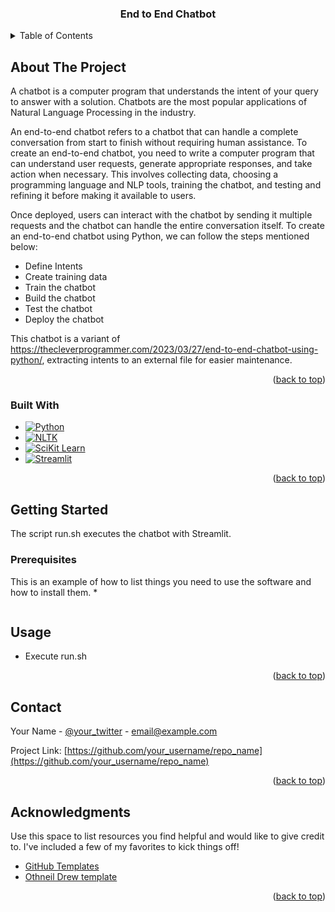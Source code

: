 
<!-- PROJECT SHIELDS -->
<!--
*** I'm using markdown "reference style" links for readability.
*** Reference links are enclosed in brackets [ ] instead of parentheses ( ).
*** See the bottom of this document for the declaration of the reference variables
*** for contributors-url, forks-url, etc. This is an optional, concise syntax you may use.
*** https://www.markdownguide.org/basic-syntax/#reference-style-links
-->


  <h3 align="center">End to End Chatbot</h3>


<!-- TABLE OF CONTENTS -->
<details>
  <summary>Table of Contents</summary>
  <ol>
    <li>
      <a href="#about-the-project">About The Project</a>
      <ul>
        <li><a href="#built-with">Built With</a></li>
      </ul>
    </li>
    <li>
      <a href="#getting-started">Getting Started</a>
      <ul>
        <li><a href="#prerequisites">Prerequisites</a></li>
        <li><a href="#installation">Installation</a></li>
      </ul>
    </li>
    <li><a href="#usage">Usage</a></li>
    <li><a href="#roadmap">Roadmap</a></li>
    <li><a href="#contributing">Contributing</a></li>
    <li><a href="#license">License</a></li>
    <li><a href="#contact">Contact</a></li>
    <li><a href="#acknowledgments">Acknowledgments</a></li>
  </ol>
</details>



<!-- ABOUT THE PROJECT -->
## About The Project

A chatbot is a computer program that understands the intent of your query to answer with a solution. Chatbots are the most popular applications of Natural Language Processing in the industry. <br/>

An end-to-end chatbot refers to a chatbot that can handle a complete conversation from start to finish without requiring human assistance. To create an end-to-end chatbot, you need to write a computer program that can understand user requests, generate appropriate responses, and take action when necessary. This involves collecting data, choosing a programming language and NLP tools, training the chatbot, and testing and refining it before making it available to users. <br/>

Once deployed, users can interact with the chatbot by sending it multiple requests and the chatbot can handle the entire conversation itself. To create an end-to-end chatbot using Python, we can follow the steps mentioned below: <br/>

* Define Intents
* Create training data
* Train the chatbot
* Build the chatbot
* Test the chatbot
* Deploy the chatbot

This chatbot is a variant of https://thecleverprogrammer.com/2023/03/27/end-to-end-chatbot-using-python/, extracting intents to an external file for easier maintenance.</br>


<p align="right">(<a href="#readme-top">back to top</a>)</p>



### Built With

* [![Python][Python.com]][Python-url]
* [![NLTK][NLTK.com]][NLTK-url]
* [![SciKit Learn][SKLearn.com]][SKLearn-url]
* [![Streamlit][Streamlit.com]][Streamlit-url]


<p align="right">(<a href="#readme-top">back to top</a>)</p>



<!-- GETTING STARTED -->
## Getting Started

The script run.sh executes the chatbot with Streamlit.

### Prerequisites

This is an example of how to list things you need to use the software and how to install them.
*
  ```pip install -r requirements.txt
  ```

<!-- USAGE EXAMPLES -->
## Usage

* Execute run.sh



<p align="right">(<a href="#readme-top">back to top</a>)</p>


<!-- CONTACT -->
## Contact

Your Name - [@your_twitter](https://twitter.com/your_username) - email@example.com

Project Link: [https://github.com/your_username/repo_name](https://github.com/your_username/repo_name)

<p align="right">(<a href="#readme-top">back to top</a>)</p>



<!-- ACKNOWLEDGMENTS -->
## Acknowledgments

Use this space to list resources you find helpful and would like to give credit to. I've included a few of my favorites to kick things off!

* [GitHub Templates](https://www.readme-templates.com/)
* [Othneil Drew template](https://github.com/othneildrew/Best-README-Template#readme)

<p align="right">(<a href="#readme-top">back to top</a>)</p>



<!-- MARKDOWN LINKS & IMAGES -->
<!-- https://www.markdownguide.org/basic-syntax/#reference-style-links -->
[contributors-shield]: https://img.shields.io/github/contributors/othneildrew/Best-README-Template.svg?style=for-the-badge
[contributors-url]: https://github.com/othneildrew/Best-README-Template/graphs/contributors
[forks-shield]: https://img.shields.io/github/forks/othneildrew/Best-README-Template.svg?style=for-the-badge
[forks-url]: https://github.com/othneildrew/Best-README-Template/network/members
[stars-shield]: https://img.shields.io/github/stars/othneildrew/Best-README-Template.svg?style=for-the-badge
[stars-url]: https://github.com/othneildrew/Best-README-Template/stargazers
[issues-shield]: https://img.shields.io/github/issues/othneildrew/Best-README-Template.svg?style=for-the-badge
[issues-url]: https://github.com/othneildrew/Best-README-Template/issues
[license-shield]: https://img.shields.io/github/license/othneildrew/Best-README-Template.svg?style=for-the-badge
[license-url]: https://github.com/othneildrew/Best-README-Template/blob/master/LICENSE.txt
[linkedin-shield]: https://img.shields.io/badge/-LinkedIn-black.svg?style=for-the-badge&logo=linkedin&colorB=555
[linkedin-url]: https://linkedin.com/in/othneildrew
[product-screenshot]: images/screenshot.png
[Next.js]: https://img.shields.io/badge/next.js-000000?style=for-the-badge&logo=nextdotjs&logoColor=white
[Next-url]: https://nextjs.org/
[React.js]: https://img.shields.io/badge/React-20232A?style=for-the-badge&logo=react&logoColor=61DAFB
[React-url]: https://reactjs.org/
[Vue.js]: https://img.shields.io/badge/Vue.js-35495E?style=for-the-badge&logo=vuedotjs&logoColor=4FC08D
[Vue-url]: https://vuejs.org/
[Angular.io]: https://img.shields.io/badge/Angular-DD0031?style=for-the-badge&logo=angular&logoColor=white
[Angular-url]: https://angular.io/
[Svelte.dev]: https://img.shields.io/badge/Svelte-4A4A55?style=for-the-badge&logo=svelte&logoColor=FF3E00
[Svelte-url]: https://svelte.dev/
[Laravel.com]: https://img.shields.io/badge/Laravel-FF2D20?style=for-the-badge&logo=laravel&logoColor=white
[Laravel-url]: https://laravel.com
[Bootstrap.com]: https://img.shields.io/badge/Bootstrap-563D7C?style=for-the-badge&logo=bootstrap&logoColor=white
[Bootstrap-url]: https://getbootstrap.com
[JQuery.com]: https://img.shields.io/badge/jQuery-0769AD?style=for-the-badge&logo=jquery&logoColor=white
[JQuery-url]: https://jquery.com
[Streamlit.com]: https://img.shields.io/badge/Streamlit-0769AD?style=for-the-badge&logo=Streamlit&logoColor=white
[Streamlit-url]: https://streamlit.io/
[Python.com]: https://img.shields.io/badge/python-0769AD?style=for-the-badge&logo=python&logoColor=white
[Python-url]: https://www.python.org/
[NLTK.com]: https://img.shields.io/badge/nltk-0769AD?style=for-the-badge&logo=nltk&logoColor=white
[NLTK-url]: https://www.nltk.org/
[SKLearn.com]: https://img.shields.io/badge/sklearn-0769AD?style=for-the-badge&logo=slkearn&logoColor=white
[SKLearn-url]: https://scikit-learn.org/stable/
